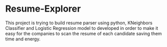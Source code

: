 # Resume-Explorer
This project is trying to build resume parser using python, KNeighbors Classifier and Logistic Regression model to developed in order to make it easy for the companies to scan the resume of each candidate saving them time and energy.
